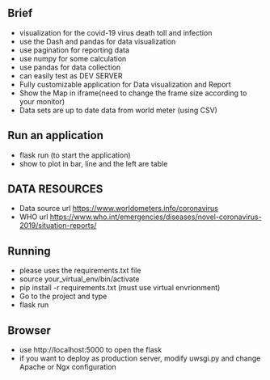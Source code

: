 ## Brief 
- visualization for the covid-19 virus death toll and infection 
- use the Dash and pandas for data visualization
- use pagination for reporting data 
- use numpy for some calculation  
- use pandas for data collection 
- can easily test as DEV SERVER 
- Fully customizable application for Data visualization and Report 
- Show the Map in iframe(need to change the frame size according to your monitor)
- Data sets are up to date data from world meter (using CSV)

## Run an application 
- flask run (to start the application)
- show to plot in bar, line and the left are table

## DATA RESOURCES 
- Data source url https://www.worldometers.info/coronavirus
- WHO url https://www.who.int/emergencies/diseases/novel-coronavirus-2019/situation-reports/

## Running 
- please uses the requirements.txt file 
- source your_virtual_env/bin/activate 
- pip install -r requirements.txt (must use virtual envrionment) 
- Go to the project and type 
- flask run 

## Browser 
- use http://localhost:5000 to open the flask 
- if you want to deploy as production server, modify uwsgi.py and change Apache or Ngx configuration

